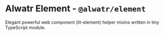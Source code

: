 # Alwatr Element - `@alwatr/element`

Elegant powerful web component (lit-element) helper mixins written in tiny TypeScript module.

<!-- @TODO: ## Example usage -->

